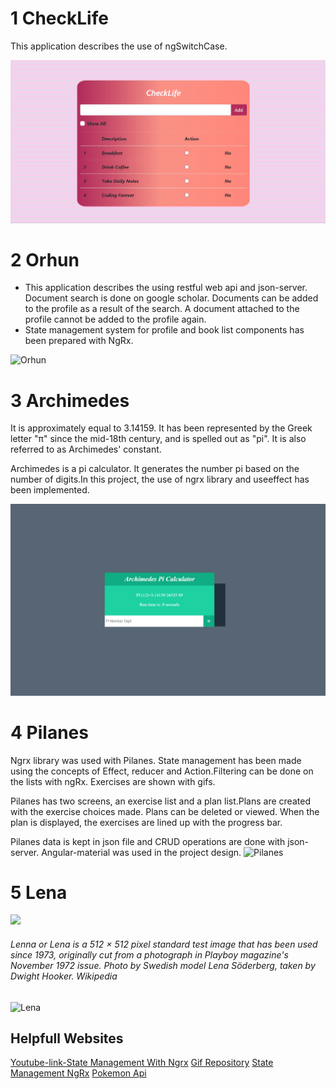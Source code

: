 # 1 CheckLife
This application describes the use of ngSwitchCase.

![CheckLife](https://github.com/NisanurBulut/AdventureOfAngular/blob/master/Trailers/Trailer_CheckLife.gif)

# 2 Orhun
- This application describes the using restful web api and json-server. Document search is done on google scholar. Documents can be added to the profile as a result of the search. A document attached to the profile cannot be added to the profile again.
- State management system for profile and book list components has been prepared with NgRx.

![Orhun](https://github.com/NisanurBulut/AdventureOfAngular/blob/master/Trailers/Trailer_Orhun.gif)

# 3 Archimedes
It is approximately equal to 3.14159. It has been represented by the Greek letter "π" since the mid-18th century, and is spelled out as "pi". It is also referred to as Archimedes' constant.

Archimedes is a pi calculator. It generates the number pi based on the number of digits.In this project, the use of ngrx library and useeffect has been implemented.

![Archimedes](https://github.com/NisanurBulut/AdventureOfAngular/blob/master/Trailers/Trailer_Archimedes.gif)

# 4 Pilanes
Ngrx library was used with Pilanes. State management has been made using the concepts of Effect, reducer and Action.Filtering can be done on the lists with ngRx. Exercises are shown with gifs.

Pilanes has two screens, an exercise list and a plan list.Plans are created with the exercise choices made. Plans can be deleted or viewed. When the plan is displayed, the exercises are lined up with the progress bar.

Pilanes data is kept in json file and CRUD operations are done with json-server. Angular-material was used in the project design.
![Pilanes](https://github.com/NisanurBulut/AdventureOfAngular/blob/master/Trailers/Trailer_Pilanes.gif)

# 5 Lena
![](https://github.com/NisanurBulut/Lena/blob/master/src/assets/lena.png)

###### Lenna or Lena is a 512 × 512 pixel standard test image that has been used since 1973, originally cut from a photograph in Playboy magazine's November 1972 issue. Photo by Swedish model Lena Söderberg, taken by Dwight Hooker. Wikipedia

![Lena](https://github.com/NisanurBulut/AdventureOfAngular/blob/master/Trailers/Trailer_Lena.gif)

## Helpfull Websites
[Youtube-link-State Management With Ngrx](https://www.youtube.com/playlist?list=PLtKjv92L0ihCX_ZE3xedfaOU2TbvgeulK)
[Gif Repository](https://giphy.com/)
[State Management NgRx](https://ngrx.io/guide/store)
[Pokemon Api](https://pokeapi.co/)